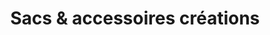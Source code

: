---
title: "Sacs & accessoires créations"
url: /charleville-mezieres/sacs-und-accessoires-creations/
shop: Modehaus
---